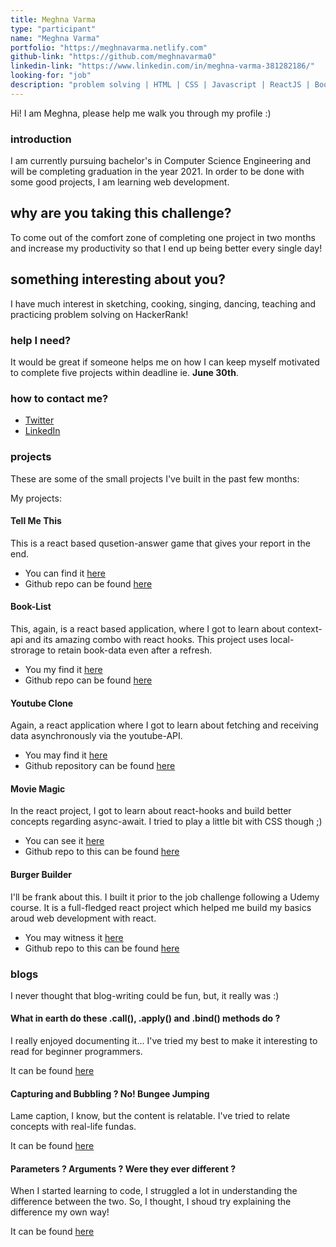 ```yaml
---
title: Meghna Varma
type: "participant"
name: "Meghna Varma"
portfolio: "https://meghnavarma.netlify.com"
github-link: "https://github.com/meghnavarma0"
linkedin-link: "https://www.linkedin.com/in/meghna-varma-381282186/"
looking-for: "job"
description: "problem solving | HTML | CSS | Javascript | ReactJS | Bootstrap"
---
```


Hi! I am Meghna, please help me walk you through my profile :)

### introduction

I am currently pursuing bachelor's in Computer Science Engineering and will be completing graduation in the year 2021. In order to be done with some good projects, I am learning web development.

## why are you taking this challenge?

To come out of the comfort zone of completing one project in two months and increase my productivity so that I end up being better every single day!

## something interesting about you?

I have much interest in sketching, cooking, singing, dancing, teaching and practicing problem solving on HackerRank!

### help I need?

It would be great if someone helps me on how I can keep myself motivated to complete five projects within deadline ie. **June 30th**.

### how to contact me?

- [Twitter](https://twitter.com/MeghnaVarma6)
- [LinkedIn](https://www.linkedin.com/in/meghna-varma-381282186/)

### projects

These are some of the small projects I've built in the past few months:

My projects:

#### Tell Me This

This is a react based qusetion-answer game that gives your report in the end.

- You can find it [here](https://tellmethis.netlify.app/)
- Github repo can be found [here](https://github.com/meghnavarma0/react-quiz-app)

#### Book-List

This, again, is a react based application, where I got to learn about context-api and its amazing combo with react hooks. This project uses local-strorage to retain book-data even after a refresh.

- You my find it [here](https://bookread.netlify.app/)
- Github repo can be found [here](https://github.com/meghnavarma0/booklist)

#### Youtube Clone

Again, a react application where I got to learn about fetching and receiving data asynchronously via the youtube-API.

- You may find it [here](https://myyoutubeclone.netlify.app/)
- Github repository can be found [here](https://github.com/meghnavarma0/react-youtube-clone)

#### Movie Magic

In the react project, I got to learn about react-hooks and build better concepts regarding async-await. I tried to play a little bit with CSS though ;)

- You can see it [here](https://moviemagicsearch.netlify.app/)
- Github repo to this can be found [here](https://github.com/meghnavarma0/movie-magic)

#### Burger Builder

I'll be frank about this. I built it prior to the job challenge following a Udemy course. It is a full-fledged react project which helped me build my basics aroud web development with react.

- You may witness it [here](https://myburgermaker.netlify.app/)
- Github repo to this can be found [here](https://github.com/meghnavarma0/BurgerBuilder)

### blogs

I never thought that blog-writing could be fun, but, it really was :)

#### What in earth do these .call(), .apply() and .bind() methods do ?

I really enjoyed documenting it... I've tried my best to make it interesting to read for beginner programmers.

It can be found [here](https://backtwobasics.vercel.app/call-apply-bind/)

#### Capturing and Bubbling ? No! Bungee Jumping

Lame caption, I know, but the content is relatable. I've tried to relate concepts with real-life fundas.

It can be found [here](https://backtwobasics.vercel.app/event-capturing-bubbling/)

#### Parameters ? Arguments ? Were they ever different ?

When I started learning to code, I struggled a lot in understanding the difference between the two. So, I thought, I shoud try explaining the difference my own way!

It can be found [here](https://backtwobasics.vercel.app/parameters-arguments/)
